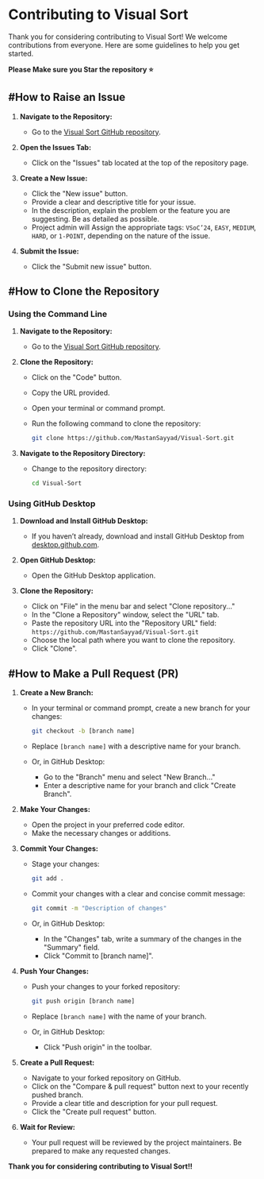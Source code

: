 
# Contributing to Visual Sort

Thank you for considering contributing to Visual Sort! We welcome contributions from everyone. Here are some guidelines to help you get started.

**Please Make sure you Star the repository ⭐**
## #How to Raise an Issue

1. **Navigate to the Repository:**
   - Go to the [Visual Sort GitHub repository](https://github.com/MastanSayyad/Visual-Sort).

2. **Open the Issues Tab:**
   - Click on the "Issues" tab located at the top of the repository page.

3. **Create a New Issue:**
   - Click the "New issue" button.
   - Provide a clear and descriptive title for your issue.
   - In the description, explain the problem or the feature you are suggesting. Be as detailed as possible.
   - Project admin will Assign the appropriate tags: `VSoC’24`, `EASY`, `MEDIUM`, `HARD`, or `1-POINT`, depending on the nature of the issue.

4. **Submit the Issue:**
   - Click the "Submit new issue" button.

## #How to Clone the Repository

### Using the Command Line

1. **Navigate to the Repository:**
   - Go to the [Visual Sort GitHub repository](https://github.com/MastanSayyad/Visual-Sort).

2. **Clone the Repository:**
   - Click on the "Code" button.
   - Copy the URL provided.
   - Open your terminal or command prompt.
   - Run the following command to clone the repository:
   
     ```bash
     git clone https://github.com/MastanSayyad/Visual-Sort.git
     ```
3. **Navigate to the Repository Directory:**
   - Change to the repository directory:
     
     ```bash
     cd Visual-Sort
     ```

### Using GitHub Desktop

1. **Download and Install GitHub Desktop:**
   - If you haven’t already, download and install GitHub Desktop from [desktop.github.com](https://desktop.github.com/).

2. **Open GitHub Desktop:**
   - Open the GitHub Desktop application.

3. **Clone the Repository:**
   - Click on "File" in the menu bar and select "Clone repository..."
   - In the "Clone a Repository" window, select the "URL" tab.
   - Paste the repository URL into the "Repository URL" field: `https://github.com/MastanSayyad/Visual-Sort.git`
   - Choose the local path where you want to clone the repository.
   - Click "Clone".

## #How to Make a Pull Request (PR)

1. **Create a New Branch:**
   - In your terminal or command prompt, create a new branch for your changes:
     
     ```bash
     git checkout -b [branch name]
     ```
   - Replace `[branch name]` with a descriptive name for your branch.
   - Or, in GitHub Desktop:
     - Go to the "Branch" menu and select "New Branch..."
     - Enter a descriptive name for your branch and click "Create Branch".

2. **Make Your Changes:**
   - Open the project in your preferred code editor.
   - Make the necessary changes or additions.

3. **Commit Your Changes:**
   - Stage your changes:
     
     ```bash
     git add .
     ```
   - Commit your changes with a clear and concise commit message:
     
     ```bash
     git commit -m "Description of changes"
     ```
   - Or, in GitHub Desktop:
     - In the "Changes" tab, write a summary of the changes in the "Summary" field.
     - Click "Commit to [branch name]".

4. **Push Your Changes:**
   - Push your changes to your forked repository:

     ```bash
     git push origin [branch name]
     ```
   - Replace `[branch name]` with the name of your branch.
   - Or, in GitHub Desktop:
     - Click "Push origin" in the toolbar.

5. **Create a Pull Request:**
   - Navigate to your forked repository on GitHub.
   - Click on the "Compare & pull request" button next to your recently pushed branch.
   - Provide a clear title and description for your pull request.
   - Click the "Create pull request" button.

6. **Wait for Review:**
   - Your pull request will be reviewed by the project maintainers. Be prepared to make any requested changes.

**Thank you for considering contributing to Visual Sort!!**
